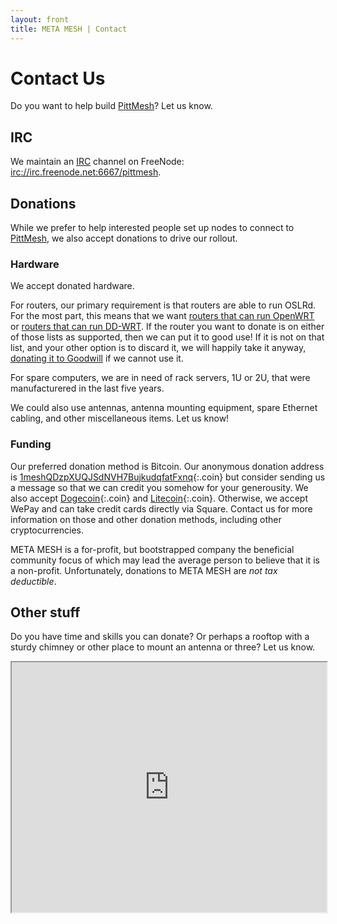 ```yaml
---
layout: front
title: META MESH | Contact
---
```


# Contact Us

Do you want to help build [PittMesh](http://www.pittmesh.net)? Let us know.

## IRC

We maintain an [IRC](https://en.wikipedia.org/wiki/Internet_Relay_Chat) channel on 
FreeNode: [irc://irc.freenode.net:6667/pittmesh](http://webchat.freenode.net/?channels=pittmesh).

## Donations

While we prefer to help interested people set up nodes to connect to [PittMesh](http://www.pittmesh.net), we
also accept donations to drive our rollout. 

### Hardware

We accept donated hardware. 

For routers, our primary requirement is that routers are able to run OSLRd. For
the most part, this means that we want 
[routers that can run OpenWRT](http://wiki.openwrt.org/toh/start) or
[routers that can run DD-WRT](http://dd-wrt.com/wiki/index.php/Supported_Devices).
If the router you want to donate is on either of those lists as supported, then
we can put it to good use! If it is not on that list, and your other option is to
discard it, we will happily take it anyway, 
[donating it to Goodwill](http://www.goodwillswpa.org/computer-store)
if we cannot use it.

For spare computers, we are in need of rack servers, 1U or 2U, that were
manufacturered in the last five years.

We could also use antennas, antenna mounting equipment, spare Ethernet cabling, 
and other miscellaneous items. Let us know!

### Funding

Our preferred donation method is Bitcoin. Our anonymous donation address is 
[1meshQDzpXUQJSdNVH7BujkudqfatFxnq](bitcoin:1meshQDzpXUQJSdNVH7BujkudqfatFxnq){:.coin} 
but consider sending us a message so that we can credit you somehow for your 
generousity. We also accept [Dogecoin](dogecoin:DMMx3mSt5swBqQZEwtw3haYmMoLwmSP3zj){:.coin}
and [Litecoin](litecoin:LMMQQNHT172pK6Ys9u64fFbodHtHGWJHBX){:.coin}. 
Otherwise, we accept WePay and can take credit
cards directly via Square. Contact us for more information on those and other 
donation methods, including other cryptocurrencies.

META MESH is a for-profit, but bootstrapped company the beneficial community 
focus of which may lead the average person to believe that it is a non-profit. 
Unfortunately, donations to META MESH are *not tax deductible*. 

## Other stuff

Do you have time and skills you can donate? Or perhaps a rooftop with a sturdy
chimney or other place to mount an antenna or three? Let us know.

<iframe sandbox="allow-forms allow-scripts"
        src="http://metamesh.wufoo.com/forms/contact-us/" 
        seamless="seamless"
        width="100%" 
        height="400px"
></iframe>

